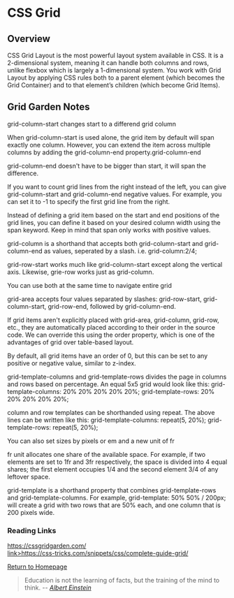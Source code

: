 # CSS Grid
 
  
## Overview
CSS Grid Layout is the most powerful layout system available in CSS. It is a 2-dimensional system, meaning it can handle both columns and rows, unlike flexbox which is largely a 1-dimensional system. You work with Grid Layout by applying CSS rules both to a parent element (which becomes the Grid Container) and to that element’s children (which become Grid Items).

## Grid Garden Notes
grid-column-start changes start to a differend grid column
 
When grid-column-start is used alone, the grid item by default will span exactly one column. However, you can extend the item across multiple columns by adding the grid-column-end property.grid-column-end 
 
grid-column-end doesn't have to be bigger than start, it will span the difference. 
 
If you want to count grid lines from the right instead of the left, you can give grid-column-start and grid-column-end negative values. For example, you can set it to -1 to specify the first grid line from the right.
 
Instead of defining a grid item based on the start and end positions of the grid lines, you can define it based on your desired column width using the span keyword. Keep in mind that span only works with positive values.
 
grid-column is a shorthand that accepts both grid-column-start and grid-column-end as values, seperated by a slash. i.e. grid-column:2/4;
 
grid-row-start works much like grid-column-start except along the vertical axis.
Likewise, grie-row works just as grid-column.
  
You can use both at the same time to navigate entire grid
  
grid-area accepts four values separated by slashes: grid-row-start, grid-column-start, grid-row-end, followed by grid-column-end.

If grid items aren't explicitly placed with grid-area, grid-column, grid-row, etc., they are automatically placed according to their order in the source code. We can override this using the order property, which is one of the advantages of grid over table-based layout.

By default, all grid items have an order of 0, but this can be set to any positive or negative value, similar to z-index.

grid-template-columns and grid-template-rows divides the page in columns and rows based on percentage. An equal 5x5 grid would look like this:
grid-template-columns: 20% 20% 20% 20% 20%;
grid-template-rows: 20% 20% 20% 20% 20%;

column and row templates can be shorthanded using repeat. The above lines can be written like this:
grid-template-columns: repeat(5, 20%);
grid-template-rows: repeat(5, 20%);

You can also set sizes by pixels or em and a new unit of fr

fr unit allocates one share of the available space. For example, if two elements are set to 1fr and 3fr respectively, the space is divided into 4 equal shares; the first element occupies 1/4 and the second element 3/4 of any leftover space.

grid-template is a shorthand property that combines grid-template-rows and grid-template-columns.
For example, grid-template: 50% 50% / 200px; will create a grid with two rows that are 50% each, and one column that is 200 pixels wide.



### Reading Links
[<link>https://cssgridgarden.com/</link>](https://cssgridgarden.com/)<br>
[link>https://css-tricks.com/snippets/css/complete-guide-grid/<link>](https://css-tricks.com/snippets/css/complete-guide-grid/)



[Return to Homepage](https://claudiobailon.github.io/reading-notes/)


 
>Education is not the learning of facts,
>but the training of the mind to think.
> -- <cite>[Albert Einstein][1]</cite>

[1]:https://www.goodreads.com/quotes/6137386-education-is-not-the-learning-of-facts-but-the-training 
